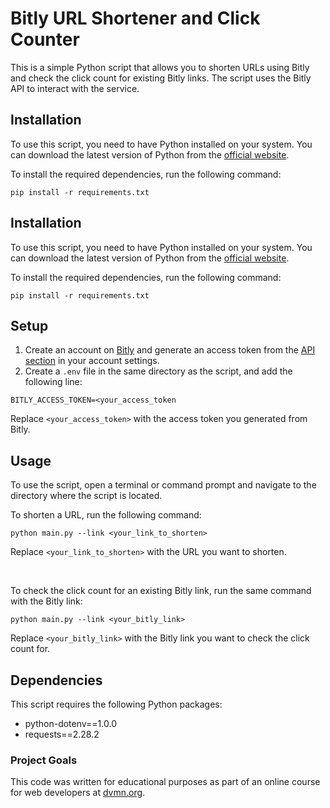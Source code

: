 # Bitly URL Shortener and Click Counter

This is a simple Python script that allows you to shorten URLs using Bitly and check the click count for existing Bitly links. The script uses the Bitly API to interact with the service.

## Installation

To use this script, you need to have Python installed on your system. You can download the latest version of Python from the [official website](https://www.python.org/downloads/).

To install the required dependencies, run the following command:

`pip install -r requirements.txt`

## Installation

To use this script, you need to have Python installed on your system. You can download the latest version of Python from the [official website](https://www.python.org/downloads/).

To install the required dependencies, run the following command:

`pip install -r requirements.txt`


## Setup

1. Create an account on [Bitly](https://bitly.com/) and generate an access token from the [API section](https://app.bitly.com/settings/api/) in your account settings.
2. Create a `.env` file in the same directory as the script, and add the following line:

`BITLY_ACCESS_TOKEN=<your_access_token`


Replace `<your_access_token>` with the access token you generated from Bitly.

## Usage

To use the script, open a terminal or command prompt and navigate to the directory where the script is located.

To shorten a URL, run the following command:

`python main.py --link <your_link_to_shorten>`

Replace `<your_link_to_shorten>` with the URL you want to shorten.

<br>

To check the click count for an existing Bitly link, run the same command with the Bitly link:

`python main.py --link <your_bitly_link>`

Replace `<your_bitly_link>` with the Bitly link you want to check the click count for.


## Dependencies

This script requires the following Python packages:

- python-dotenv==1.0.0
- requests==2.28.2

### Project Goals

This code was written for educational purposes as part of an online course for web developers at [dvmn.org](https://dvmn.org/).